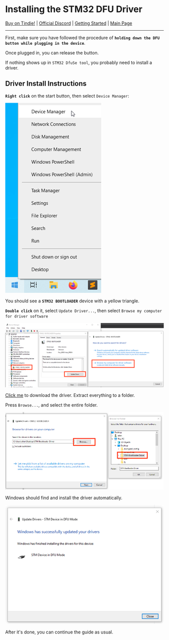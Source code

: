 # Installing the STM32 DFU Driver

[Buy on Tindie!](https://www.tindie.com/products/dekuNukem/daytripper-hide-my-windows-laser-tripwire/) | [Official Discord](https://discord.gg/VM4kbnf) | [Getting Started](quick_start_guide.md) | [Main Page](/README.md)

-----

First, make sure you have followed the procedure of **`holding down the DFU button while plugging in the device`**.

Once plugged in, you can release the button.

If nothing shows up in `STM32 DfuSe tool`, you probably need to install a driver.

## Driver Install Instructions

**`Right click`** on the start button, then select `Device Manager`:

![Alt text](resources/photos/app/start.png)

You should see a **`STM32 BOOTLOADER`** device with a yellow triangle.

**`Double click`** on it, select `Update Driver...`, then select `Browse my computer for driver software`

![Alt text](resources/photos/driver_select.png)

[Click me](https://github.com/dekuNukem/daytripper/raw/master/resources/STM-Bootloader-Driver.zip) to download the driver. Extract everything to a folder.

Press `Browse...`, and select the entire folder.

![Alt text](resources/photos/folder_select.png)

Windows should find and install the driver automatically.

![Alt text](resources/photos/driver_done.png)

After it's done, you can continue the guide as usual. 